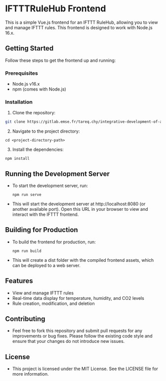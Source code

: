 #  IFTTTRuleHub Frontend

This is a simple Vue.js frontend for an IFTTT RuleHub, allowing you to view and manage IFTTT rules. This frontend is designed to work with Node.js 16.x.

## Getting Started

Follow these steps to get the frontend up and running:

### Prerequisites

- Node.js v16.x
- npm (comes with Node.js)

### Installation

1. Clone the repository:

```bash
git clone https://gitlab.emse.fr/tareq.chy/integrative-development-of-a-cps2-project.git
``` 

2. Navigate to the project directory:

```
cd <project-directory-path>
```

3. Install the dependencies:

```
npm install
```
## Running the Development Server
- To start the development server, run: 
    ```
    npm run serve
    ```
- This will start the development server at http://localhost:8080 (or another available port). Open this URL in your browser to view and interact with the IFTTT frontend.

## Building for Production
- To build the frontend for production, run:
    ```
    npm run build
    ```
- This will create a dist folder with the compiled frontend assets, which can be deployed to a web server.

## Features
- View and manage IFTTT rules
- Real-time data display for temperature, humidity, and CO2 levels
- Rule creation, modification, and deletion

## Contributing
- Feel free to fork this repository and submit pull requests for any improvements or bug fixes. Please follow the existing code style and ensure that your changes do not introduce new issues.

## License
- This project is licensed under the MIT License. See the LICENSE file for more information.
